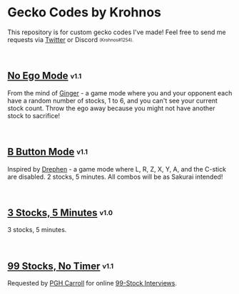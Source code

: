 # Gecko Codes by Krohnos

This repository is for custom gecko codes I've made! Feel free to send me requests via [Twitter](https://twitter.com/cnkeats) or Discord <sub><sup>(Krohnos#1254).<sup><sub>

<br>

## [No Ego Mode](no-ego-mode.ini) <sub><sup>v1.1</sup></sub>
From the mind of [Ginger](https://twitter.com/SsbmGinger/status/1470532447075024897) - a game mode where you and your opponent each have a random number of stocks, 1 to 6, and you can't see your current stock count. Throw the ego away because you might not have another stock to sacrifice!

<br>

## [B Button Mode](b-button-mode.ini) <sub><sup>v1.1</sup></sub>
Inspired by [Drephen](https://twitter.com/Drephen/status/1476395174695682049) - a game mode where L, R, Z, X, Y, A, and the C-stick are disabled. 2 stocks, 5 minutes. All combos will be as Sakurai intended!

<br>

## [3 Stocks, 5 Minutes](3-stocks-5-minutes.ini) <sub><sup>v1.0</sup></sub>
3 stocks, 5 minutes.

<br>

## [99 Stocks, No Timer](99-stocks-no-timer.ini) <sub><sup>v1.1</sup></sub>
Requested by [PGH Carroll](https://twitter.com/OhgirlNC) for online [99-Stock Interviews](https://www.youtube.com/playlist?list=PLeGlnaSlOss2bVIJXYc9d_KSwciMWc1ki).
